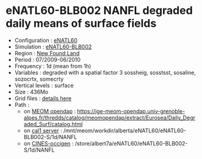 # eNATL60-BLB002 NANFL degraded daily means of surface fields

 - Configuration : [eNATL60](../simulations/eNATL60.md)
 - Simulation : [eNATL60-BLB002](../simulations/eNATL60-BLB002.md)
 - Region : [New Found Land ](../regions/NANFL.md)
 - Period : 07/2009-06/2010
 - Frequency : 1d (mean from 1h)
 - Variables : degraded with a spatial factor 3 sossheig, sosstsst, sosaline, sozocrtx, somecrty
 - Vertical levels : surface
 - Size : 436Mo
 - Grid files : [details here](NANFL60-grid-files.md)
 - Path : 
   - on [MEOM opendap](../platforms/opendap.md) : https://ige-meom-opendap.univ-grenoble-alpes.fr/thredds/catalog/meomopendap/extract/Eurosea/Daily_Degraded_Surf/catalog.html
   - on [cal1 server](../platforms/cal1.md) : /mnt/meom/workdir/alberta/eNATL60/eNATL60-BLB002-S/1d/NANFL
   - on [CINES-occigen](../platforms/occigen.md) : /store/albert7a/eNATL60/eNATL60-BLB002-S/1d/NANFL

